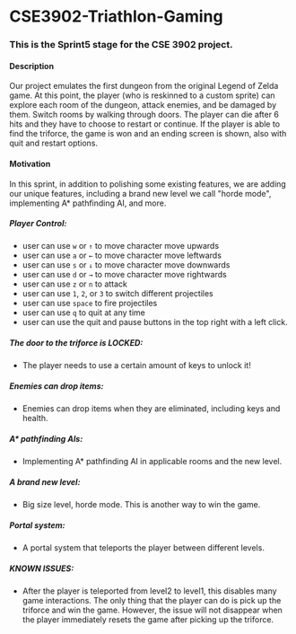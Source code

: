 # CSE3902-Triathlon-Gaming
### This is the Sprint5 stage for the CSE 3902 project.

#### Description
Our project emulates the first dungeon from the original Legend of Zelda game. At this point, the player (who is reskinned to a custom sprite) can explore each room of the dungeon, attack enemies, and be damaged by them. Switch rooms by walking through doors. The player can die after 6 hits and they have to choose to restart or continue. If the player is able to find the triforce, the game is won and an ending screen is shown, also with quit and restart options. 

#### Motivation
In this sprint, in addition to polishing some existing features, we are adding our unique features, including a brand new level we call "horde mode", implementing A* pathfinding AI, and more. 

##### Player Control:
* user can use <code>w</code> or <code>↑</code> to move character move upwards
* user can use <code>a</code> or <code>←</code> to move character move leftwards
* user can use <code>s</code> or <code>↓</code> to move character move downwards
* user can use <code>d</code> or <code>→</code> to move character move rightwards
* user can use <code>z</code> or <code>n</code> to attack
* user can use <code>1</code>, <code>2</code>, or <code>3</code> to switch different projectiles
* user can use <code>space</code> to fire projectiles
* user can use <code>q</code> to quit at any time
* user can use the quit and pause buttons in the top right with a left click. 

##### The door to the triforce is LOCKED:
* The player needs to use a certain amount of keys to unlock it!

##### Enemies can drop items:
* Enemies can drop items when they are eliminated, including keys and health.

##### A* pathfinding AIs:
*  Implementing A* pathfinding AI in applicable rooms and the new level.

##### A brand new level:
* Big size level, horde mode. This is another way to win the game. 

##### Portal system:
* A portal system that teleports the player between different levels. 


##### KNOWN ISSUES:
* After the player is teleported from level2 to level1, this disables many game interactions. The only thing that the player can do is pick up the triforce and win the game. However, the issue will not disappear when the player immediately resets the game after picking up the triforce. 

